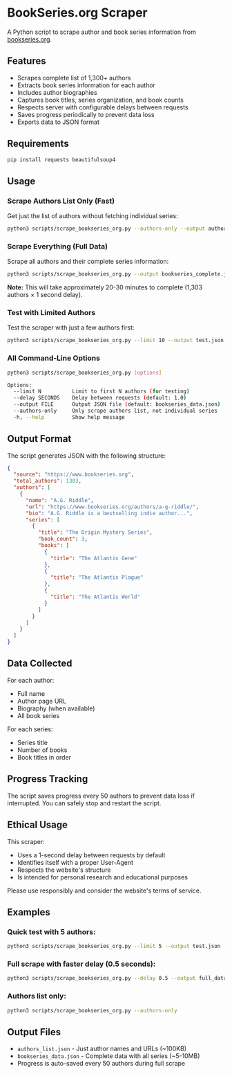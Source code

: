 # BookSeries.org Scraper

A Python script to scrape author and book series information from [bookseries.org](https://www.bookseries.org).

## Features

- Scrapes complete list of 1,300+ authors
- Extracts book series information for each author
- Includes author biographies
- Captures book titles, series organization, and book counts
- Respects server with configurable delays between requests
- Saves progress periodically to prevent data loss
- Exports data to JSON format

## Requirements

```bash
pip install requests beautifulsoup4
```

## Usage

### Scrape Authors List Only (Fast)

Get just the list of authors without fetching individual series:

```bash
python3 scripts/scrape_bookseries_org.py --authors-only --output authors_list.json
```

### Scrape Everything (Full Data)

Scrape all authors and their complete series information:

```bash
python3 scripts/scrape_bookseries_org.py --output bookseries_complete.json
```

**Note:** This will take approximately 20-30 minutes to complete (1,303 authors × 1 second delay).

### Test with Limited Authors

Test the scraper with just a few authors first:

```bash
python3 scripts/scrape_bookseries_org.py --limit 10 --output test.json
```

### All Command-Line Options

```bash
python3 scripts/scrape_bookseries_org.py [options]

Options:
  --limit N          Limit to first N authors (for testing)
  --delay SECONDS    Delay between requests (default: 1.0)
  --output FILE      Output JSON file (default: bookseries_data.json)
  --authors-only     Only scrape authors list, not individual series
  -h, --help         Show help message
```

## Output Format

The script generates JSON with the following structure:

```json
{
  "source": "https://www.bookseries.org",
  "total_authors": 1303,
  "authors": [
    {
      "name": "A.G. Riddle",
      "url": "https://www.bookseries.org/authors/a-g-riddle/",
      "bio": "A.G. Riddle is a bestselling indie author...",
      "series": [
        {
          "title": "The Origin Mystery Series",
          "book_count": 3,
          "books": [
            {
              "title": "The Atlantis Gene"
            },
            {
              "title": "The Atlantis Plague"
            },
            {
              "title": "The Atlantis World"
            }
          ]
        }
      ]
    }
  ]
}
```

## Data Collected

For each author:
- Full name
- Author page URL
- Biography (when available)
- All book series

For each series:
- Series title
- Number of books
- Book titles in order

## Progress Tracking

The script saves progress every 50 authors to prevent data loss if interrupted. You can safely stop and restart the script.

## Ethical Usage

This scraper:
- Uses a 1-second delay between requests by default
- Identifies itself with a proper User-Agent
- Respects the website's structure
- Is intended for personal research and educational purposes

Please use responsibly and consider the website's terms of service.

## Examples

### Quick test with 5 authors:
```bash
python3 scripts/scrape_bookseries_org.py --limit 5 --output test.json
```

### Full scrape with faster delay (0.5 seconds):
```bash
python3 scripts/scrape_bookseries_org.py --delay 0.5 --output full_data.json
```

### Authors list only:
```bash
python3 scripts/scrape_bookseries_org.py --authors-only
```

## Output Files

- `authors_list.json` - Just author names and URLs (~100KB)
- `bookseries_data.json` - Complete data with all series (~5-10MB)
- Progress is auto-saved every 50 authors during full scrape
